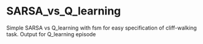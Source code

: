 # SARSA_vs_Q_learning
Simple SARSA vs Q_learning with fsm for easy specification of cliff-walking task. Output for Q_learning episode

